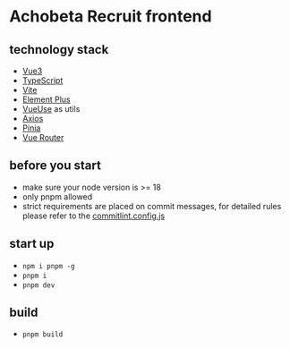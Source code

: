 # Achobeta Recruit frontend

## technology stack

- [Vue3](https://vuejs.org/)
- [TypeScript](https://www.typescriptlang.org/)
- [Vite](https://vitejs.dev/)
- [Element Plus](https://element-plus.org/zh-CN/)
- [VueUse](https://vueuse.org/) as utils
- [Axios](https://www.axios-http.cn/)
- [Pinia](https://pinia.vuejs.org/zh/)
- [Vue Router](https://router.vuejs.org/zh/)

## before you start

- make sure your node version is >= 18
- only pnpm allowed
- strict requirements are placed on commit messages, for detailed rules please refer to the [commitlint.config.js](./commitlint.config.js)

## start up
- `npm i pnpm -g`
- `pnpm i`
- `pnpm dev`

## build

- `pnpm build`
